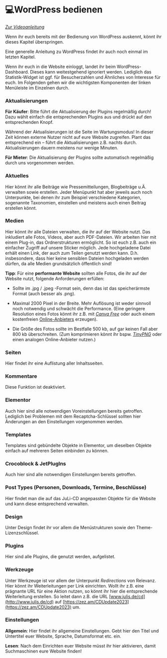 ﻿# 💻WordPress bedienen

[_Zur Videoanleitung_](https://mediathek.julis.de/videos/wordpress-dashboard-und-allgemeines-menue-im-backend/)

Wenn ihr euch bereits mit der Bedienung von WordPress auskennt, könnt ihr dieses Kapitel überspringen.

Eine generelle Anleitung zu WordPress findet ihr auch noch einmal im letzten Kapitel.

Wenn ihr euch in die Website einloggt, landet ihr beim WordPress-Dashboard. Dieses kann weitestgehend ignoriert werden. Lediglich das Statistik-Widget ist ggf. für Besucherzahlen und Ähnliches von Interesse für euch. Im Folgenden gehen wir die wichtigsten Komponenten der linken Menüleiste im Einzelnen durch.

### Aktualisierungen

**Für Käufer**: Bitte führt die Aktualisierung der Plugins regelmäßig durch! Dazu wählt einfach die entsprechenden Plugins aus und drückt auf den entsprechenden Knopf.

Während der Aktualisierungen ist die Seite im Wartungsmodus! In dieser Zeit können externe Nutzer nicht auf eure Website zugreifen. Plant das entsprechend ein – führt die Aktualisierungen z.B. nachts durch. Aktualisierungen dauern meistens nur wenige Minuten.

**Für Mieter**: Die Aktualisierung der Plugins sollte automatisch regelmäßig durch uns vorgenommen werden.

### Aktuelles

Hier könnt ihr alle Beiträge wie Pressemitteilungen, Blogbeiträge u.Ä. verwalten sowie erstellen. Jeder Menüpunkt hat aber jeweils auch noch Unterpunkte, bei denen ihr zum Beispiel verschiedene Kategorien, sogenannte Taxonomien, einstellen und meistens auch einen Beitrag erstellen könnt.

### Medien

Hier könnt ihr alle Dateien verwalten, die ihr auf der Website nutzt. Das inkludiert alle Fotos, Videos, aber auch PDF-Dateien. Wir arbeiten hier mit einem Plug-in, das Ordnerstrukturen ermöglicht. So ist euch z.B. auch ein einfacher Zugriff auf unsere Sticker möglich. Jede hochgeladene Datei erhält einen Link, der auch zum Teilen genutzt werden kann. D.h. insbesondere, dass hier keine sensiblen Dateien hochgeladen werden dürfen, da alle Medien grundsätzlich öffentlich sind!

**Tipp**: Für eine **performante Website** sollten alle Fotos, die ihr auf der Website nutzt, folgende Anforderungen erfüllen:

-   Sollte im .jpg / .jpeg -Format sein, denn das ist das speicherärmste Format (auch besser als .png).
    
-   Maximal 2000 Pixel in der Breite. Mehr Auflösung ist weder sinnvoll noch notwendig und schwächt die Performance. (Eine geringere Resolution eines Fotos könnt ihr z.B. mit [_Canva Free_](https://www.canva.com/de_de/) oder auch einem kostenfreien [Online-Anbieters](https://www.google.com/search?q=resize+pixel+resolution+free) erzeugen).
    
-   Die Größe des Fotos sollte im Bestfalle 500 kb, auf gar keinen Fall aber 800 kb überschreiten. (Zum komprimieren könnt ihr bspw. [_TinyPNG_](https://tinypng.com/) oder einen analogen Online-Anbieter nutzen.)
    

### Seiten

Hier findet ihr eine Auflistung aller Inhaltsseiten.

### Kommentare

Diese Funktion ist deaktiviert.

### Elementor

Auch hier sind alle notwendigen Voreinstellungen bereits getroffen. Lediglich bei Problemen mit dem Recaptcha-Schlüssel sollten hier Änderungen an den Einstellungen vorgenommen werden.

### Templates

Templates sind gebündelte Objekte in Elementor, um dieselben Objekte einfach auf mehreren Seiten einbinden zu können.

### Crocoblock & JetPlugIns

Auch hier sind alle notwendigen Einstellungen bereits getroffen.

### Post Types (Personen, Downloads, Termine, Beschlüsse)

Hier findet man die auf das JuLi-CD angepassten Objekte für die Website und kann diese entsprechend verwalten.

### Design

Unter Design findet ihr vor allem die Menüstrukturen sowie den Theme-Lizenzschlüssel.

### Plugins

Hier sind alle Plugins, die genutzt werden, aufgelistet.

### Werkzeuge

Unter Werkzeuge ist vor allem der Unterpunkt _Redirections_ von Relevanz. Hier könnt ihr Weiterleitungen per Link einrichten. Wollt ihr z.B. eine prägnante URL für eine Aktion nutzen, so könnt ihr hier die entsprechende Weiterleitung erstellen. So leitet dann z.B. die URL [www.julis.de/cd](http://www.julis.de/cd) auf [https://zez.am/CDUpdate2023](https://zez.am/CDUpdate2023) um.

### Einstellungen

**Allgemein**: Hier findet ihr allgemeine Einstellungen. Gebt hier den Titel und Untertitel euer Website, Sprache, Datumsformat etc. ein.

**Lesen**: Nach dem Einrichten euer Website müsst ihr hier aktivieren, damit Suchmaschinen eure Website finden!
